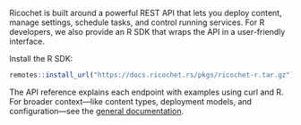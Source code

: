 Ricochet is built around a powerful REST API that lets you deploy content, manage settings, schedule tasks, and control running services. For R developers, we also provide an R SDK that wraps the API in a user-friendly interface.

Install the R SDK:

```r
remotes::install_url("https://docs.ricochet.rs/pkgs/ricochet-r.tar.gz")
```
The API reference explains each endpoint with examples using curl and R. For broader context—like content types, deployment models, and configuration—see the [general documentation](/overview).

